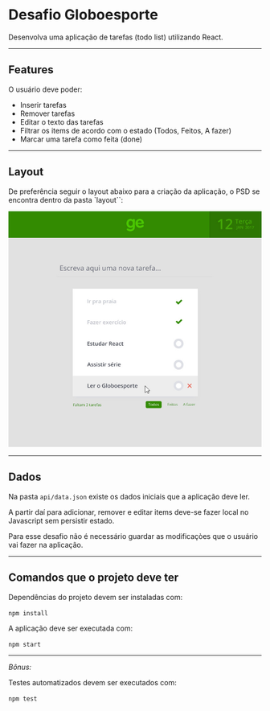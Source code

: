 # Desafio Globoesporte

Desenvolva uma aplicação de tarefas (todo list) utilizando React.

---

## Features

O usuário deve poder:

- Inserir tarefas
- Remover tarefas
- Editar o texto das tarefas
- Filtrar os items de acordo com o estado (Todos, Feitos, A fazer)
- Marcar uma tarefa como feita (done)

---

## Layout

De preferência seguir o layout abaixo para a criação da aplicação, o PSD se encontra dentro da pasta `layout``:

![layout](./layout/layout.jpg)

---

## Dados

Na pasta `api/data.json` existe os dados iniciais que a aplicação deve ler.

A partir daí para adicionar, remover e editar items deve-se fazer local no Javascript sem persistir estado.

Para esse desafio não é necessário guardar as modificaçòes que o usuário vai fazer na aplicação.

---

## Comandos que o projeto deve ter

Dependências do projeto devem ser instaladas com:

`npm install`

A aplicação deve ser executada com:

`npm start`

---

*Bônus:*

Testes automatizados devem ser executados com:

`npm test`
